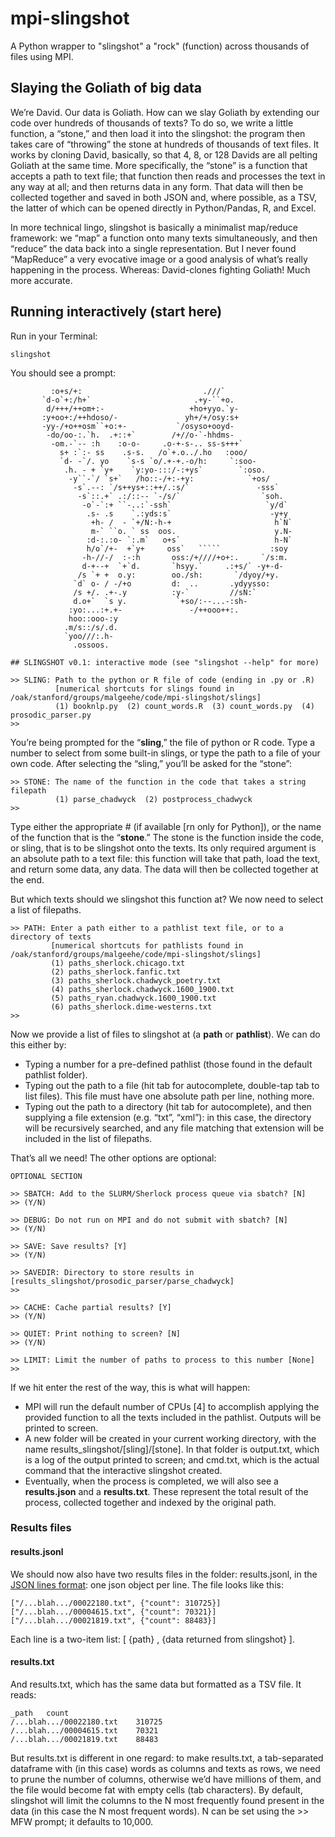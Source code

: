 # mpi-slingshot
A Python wrapper to "slingshot" a "rock" (function) across thousands of files using MPI.

## Slaying the Goliath of big data
We’re David. Our data is Goliath. How can we slay Goliath by extending our code over hundreds of thousands of texts? To do so, we write a little function, a “stone,” and then load it into the slingshot: the program then takes care of “throwing” the stone at hundreds of thousands of text files. It works by cloning David, basically, so that 4, 8, or 128 Davids are all pelting Goliath at the same time. More specifically, the “stone” is a function that accepts a path to text file; that function then reads and processes the text in any way at all; and then returns data in any form. That data will then be collected together and saved in both JSON and, where possible, as a TSV, the latter of which can be opened directly in Python/Pandas, R, and Excel.

In more technical lingo, slingshot is basically a minimalist map/reduce framework: we “map” a function onto many texts simultaneously, and then “reduce” the data back into a single representation. But I never found “MapReduce” a very evocative image or a good analysis of what’s really happening in the process. Whereas: David-clones fighting Goliath! Much more accurate.

## Running interactively (start here)
Run in your Terminal:

	slingshot

You should see a prompt:

             :o+s/+:                           .///`
           `d-o`+:/h+`                       .+y-``+o.
            d/+++/++om+:-                   +ho+yyo.`y-
           :y+oo+:/++hdoso/-               yh+/+/osy:s+
           -yy-/+o++osm``+o:+-           `/osyso+ooyd-
            -do/oo-:.`h.  .+::+`        /+//o-`-hhdms-
             -om.-`-- :h    :o-o-     .o-+-s-.. ss-s+++`
               s+ :`:- ss    .s-s.   /o`+.o../.ho   :ooo/
               `d- -`/. yo    `s-s `o/.+-+.-o/h:     `:soo-
                .h. - + `y+    `y:yo-:::/-:+ys`        `:oso.
                 -y``-`/ `s+`   /ho::-/+:-+y:            `+os/
                  -s`.--: `/s++ys+::++/.:s/`               -sss`
                   -s`::.+` .:/::-- `-/s/`                  `soh.
                    -o`-`:+ ``-..:`-ssh`                     `y/d`
                     .s- .s    `.:yds:s`                      -y+y
                      +h- /  - `+/N:-h-+                       h`N`
                      m-` ``o. ` ss  oos.                      y.N-
                     :d-:.:o- `:.m`   o+s`                     h-N`
                     h/o`/+-  +`y+     oss`   `````           :soy
                    -h-//-/  :-:h       oss:/+////+o+:.     `/s:m.
                    d-+--+  `+`d.       `hsyy.`     .:+s/` -y+-d-
                   /s `+ +  o.y:        oo./sh:       `/dyoy/+y.
                  `d` o- / -/+o         d:  ..       .ydyysso:
                  /s +/. .+-.y          :y-`         //sN:`
                  d.o+`  `s y.           `+so/:--...-:sh-
                 :yo:...:+.+-               -/++ooo++:.
                 hoo::ooo-:y
                .m/s::/s/.d.
                `yoo///:.h-
                  .ossoos.

	## SLINGSHOT v0.1: interactive mode (see "slingshot --help" for more)

	>> SLING: Path to the python or R file of code (ending in .py or .R)
	          [numerical shortcuts for slings found in /oak/stanford/groups/malgeehe/code/mpi-slingshot/slings]
	          (1) booknlp.py  (2) count_words.R  (3) count_words.py  (4) prosodic_parser.py
	>>

You’re being prompted for the “**sling**,” the file of python or R code. Type a number to select from some built-in slings, or type the path to a file of your own code. After selecting the “sling,” you’ll be asked for the “stone”:

	>> STONE: The name of the function in the code that takes a string filepath
	          (1) parse_chadwyck  (2) postprocess_chadwyck
	>>

Type either the appropriate # (if available [rn only for Python]), or the name of the function that is the “**stone**.” The stone is the function inside the code, or sling, that is to be slingshot onto the texts. Its only required argument is an absolute path to a text file: this function will take that path, load the text, and return some data, any data. The data will then be collected together at the end.

But which texts should we slingshot this function at? We now need to select a list of filepaths.

	>> PATH: Enter a path either to a pathlist text file, or to a directory of texts
	         [numerical shortcuts for pathlists found in /oak/stanford/groups/malgeehe/code/mpi-slingshot/slings]
	         (1) paths_sherlock.chicago.txt
	         (2) paths_sherlock.fanfic.txt
	         (3) paths_sherlock.chadwyck_poetry.txt
	         (4) paths_sherlock.chadwyck.1600_1900.txt
	         (5) paths_ryan.chadwyck.1600_1900.txt
	         (6) paths_sherlock.dime-westerns.txt
	>>

Now we provide a list of files to slingshot at (a **path** or **pathlist**). We can do this either by:

* Typing a number for a pre-defined pathlist (those found in the default pathlist folder).
* Typing out the path to a file (hit tab for autocomplete, double-tap tab to list files). This file must have one absolute path per line, nothing more.
* Typing out the path to a directory (hit tab for autocomplete), and then supplying a file extension (e.g. “txt”, “xml”): in this case, the directory will be recursively searched, and any file matching that extension will be included in the list of filepaths.

That’s all we need! The other options are optional:

	OPTIONAL SECTION

	>> SBATCH: Add to the SLURM/Sherlock process queue via sbatch? [N]
	>> (Y/N)
	
	>> DEBUG: Do not run on MPI and do not submit with sbatch? [N]
	>> (Y/N)
	
	>> SAVE: Save results? [Y]
	>> (Y/N)
	
	>> SAVEDIR: Directory to store results in [results_slingshot/prosodic_parser/parse_chadwyck]
	>>
	
	>> CACHE: Cache partial results? [Y]
	>> (Y/N)
	
	>> QUIET: Print nothing to screen? [N]
	>> (Y/N)
	
	>> LIMIT: Limit the number of paths to process to this number [None]
	>>

If we hit enter the rest of the way, this is what will happen:

* MPI will run the default number of CPUs [4] to accomplish applying the provided function to all the texts included in the pathlist. Outputs will be printed to screen.
* A new folder will be created in your current working directory, with the name results_slingshot/[sling]/[stone]. In that folder is output.txt, which is a log of the output printed to screen; and cmd.txt, which is the actual command that the interactive slingshot created.
* Eventually, when the process is completed, we will also see a **results.json** and a **results.txt**. These represent the total result of the process, collected together and indexed by the original path.

### Results files

#### results.jsonl

We should now also have two results files in the folder: results.jsonl, in the [JSON lines format](http://jsonlines.org/): one json object per line. The file looks like this:

	["/...blah.../00022180.txt", {"count": 310725}]
	["/...blah.../00004615.txt", {"count": 70321}]
	["/...blah.../00021819.txt", {"count": 88483}]
	
Each line is a two-item list: [ {path} , {data returned from slingshot} ].

#### results.txt

And results.txt, which has the same data but formatted as a TSV file. It reads:

	_path	count
	/...blah.../00022180.txt	310725
	/...blah.../00004615.txt	70321
	/...blah.../00021819.txt	88483

But results.txt is different in one regard: to make results.txt, a tab-separated dataframe with (in this case) words as columns and texts as rows, we need to prune the number of columns, otherwise we’d have millions of them, and the file would become fat with empty cells (tab characters). By default, slingshot will limit the columns to the N most frequently found present in the data (in this case the N most frequent words). N can be set using the >> MFW prompt; it defaults to 10,000.